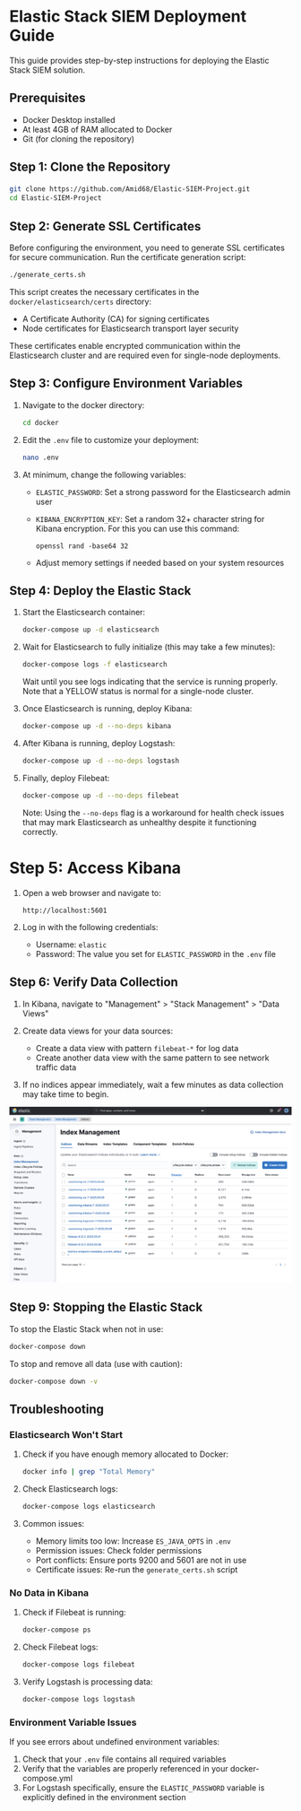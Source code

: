 # Elastic Stack SIEM Deployment Guide

This guide provides step-by-step instructions for deploying the Elastic Stack SIEM solution.

## Prerequisites

- Docker Desktop installed
- At least 4GB of RAM allocated to Docker
- Git (for cloning the repository)

## Step 1: Clone the Repository

```bash
git clone https://github.com/Amid68/Elastic-SIEM-Project.git
cd Elastic-SIEM-Project
```

## Step 2: Generate SSL Certificates

Before configuring the environment, you need to generate SSL certificates for secure communication. Run the certificate generation script:

```bash
./generate_certs.sh
```

This script creates the necessary certificates in the `docker/elasticsearch/certs` directory:
- A Certificate Authority (CA) for signing certificates
- Node certificates for Elasticsearch transport layer security

These certificates enable encrypted communication within the Elasticsearch cluster and are required even for single-node deployments.

## Step 3: Configure Environment Variables

1. Navigate to the docker directory:
   ```bash
   cd docker
   ```

2. Edit the `.env` file to customize your deployment:
   ```bash
   nano .env
   ```

3. At minimum, change the following variables:
   - `ELASTIC_PASSWORD`: Set a strong password for the Elasticsearch admin user
   - `KIBANA_ENCRYPTION_KEY`: Set a random 32+ character string for Kibana encryption. For this you can use this command:
     
     ```
     openssl rand -base64 32
     ```
   - Adjust memory settings if needed based on your system resources

## Step 4: Deploy the Elastic Stack

1. Start the Elasticsearch container:
   ```bash
   docker-compose up -d elasticsearch
   ```

2. Wait for Elasticsearch to fully initialize (this may take a few minutes):
   ```bash
   docker-compose logs -f elasticsearch
   ```
   
   Wait until you see logs indicating that the service is running properly. Note that a YELLOW status is normal for a single-node cluster.

3. Once Elasticsearch is running, deploy Kibana:
   ```bash
   docker-compose up -d --no-deps kibana
   ```

4. After Kibana is running, deploy Logstash:
   ```bash
   docker-compose up -d --no-deps logstash
   ```

5. Finally, deploy Filebeat:
   ```bash
   docker-compose up -d --no-deps filebeat
   ```

   Note: Using the `--no-deps` flag is a workaround for health check issues that may mark Elasticsearch as unhealthy despite it functioning correctly.

# Step 5: Access Kibana

1. Open a web browser and navigate to:
   ```
   http://localhost:5601
   ```

2. Log in with the following credentials:
   - Username: `elastic`
   - Password: The value you set for `ELASTIC_PASSWORD` in the `.env` file

## Step 6: Verify Data Collection

1. In Kibana, navigate to "Management" > "Stack Management" > "Data Views"

2. Create data views for your data sources:
   - Create a data view with pattern `filebeat-*` for log data
   - Create another data view with the same pattern to see network traffic data

3. If no indices appear immediately, wait a few minutes as data collection may take time to begin.

![Index Management](./screenshots/index_management.png)

## Step 9: Stopping the Elastic Stack

To stop the Elastic Stack when not in use:

```bash
docker-compose down
```

To stop and remove all data (use with caution):

```bash
docker-compose down -v
```

## Troubleshooting

### Elasticsearch Won't Start

1. Check if you have enough memory allocated to Docker:
   ```bash
   docker info | grep "Total Memory"
   ```

2. Check Elasticsearch logs:
   ```bash
   docker-compose logs elasticsearch
   ```

3. Common issues:
   - Memory limits too low: Increase `ES_JAVA_OPTS` in `.env`
   - Permission issues: Check folder permissions
   - Port conflicts: Ensure ports 9200 and 5601 are not in use
   - Certificate issues: Re-run the `generate_certs.sh` script

### No Data in Kibana

1. Check if Filebeat is running:
   ```bash
   docker-compose ps
   ```

2. Check Filebeat logs:
   ```bash
   docker-compose logs filebeat
   ```

3. Verify Logstash is processing data:
   ```bash
   docker-compose logs logstash
   ```

### Environment Variable Issues

If you see errors about undefined environment variables:

1. Check that your `.env` file contains all required variables
2. Verify that the variables are properly referenced in your docker-compose.yml
3. For Logstash specifically, ensure the `ELASTIC_PASSWORD` variable is explicitly defined in the environment section
